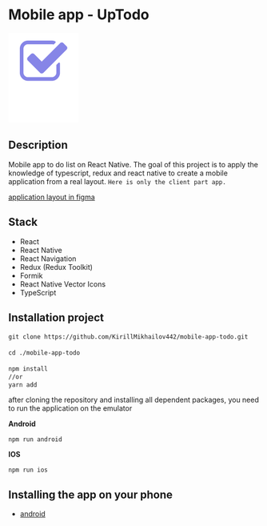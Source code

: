# Mobile app - UpTodo

![](./assets/logo.png)


## Description

Mobile app to do list on React Native.
The goal of this project is to apply the knowledge of typescript, redux and react native to create a mobile application from a real layout.
`Here is only the client part app.`

[application layout in figma](https://www.figma.com/file/qvQGqs600ek5PpCF1TN2K7/UpTodo---Todo-list-app-UI-Kit-(Community)?type=design&node-id=0-1)

## Stack

  * React
  * React Native
  * React Navigation
  * Redux (Redux Toolkit)
  * Formik
  * React Native Vector Icons
  * TypeScript
  

## Installation project

```
git clone https://github.com/KirillMikhailov442/mobile-app-todo.git

cd ./mobile-app-todo

npm install
//or
yarn add
```

after cloning the repository and installing all dependent packages, you need to run the application on the emulator


__Android__
```
npm run android
```

__IOS__
```
npm run ios
```

## Installing the app on your phone

* [android](https://github.com/KirillMikhailov442/mobile-app-todo/blob/main/dist/todoMobile.apk)
